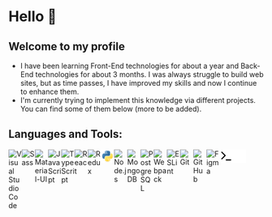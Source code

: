 # Hello 👋 

## Welcome to my profile

- I have been learning Front-End technologies for about a year and Back-End technologies for about 3 months. I was always struggle to build web sites, but as time passes, I have improved my skills and now I continue to enhance them.
- I'm currently trying to implement this knowledge via different projects. You can find some of them below (more to be added).

<!--
Here are some ideas to get you started:

- 🔭 I’m currently working on ...
- 🌱 I’m currently learning ...
- 👯 I’m looking to collaborate on ...
- 🤔 I’m looking for help with ...
- 💬 Ask me about ...
- 📫 How to reach me: ...
- 😄 Pronouns: ...
- ⚡ Fun fact: ...
-->

## Languages and Tools:

<img align="left" alt="Visual Studio Code" width="26px" src="https://cdn.jsdelivr.net/gh/devicons/devicon/icons/vscode/vscode-original.svg" />
<!-- <img align="left" alt="HTML5" width="26px" src="https://cdn.jsdelivr.net/gh/devicons/devicon/icons/html5/html5-original.svg" /> -->
<!-- <img align="left" alt="CSS3" width="26px" src="https://cdn.jsdelivr.net/gh/devicons/devicon/icons/css3/css3-original.svg" /> -->
<img align="left" alt="Sass" width="26px" src="https://cdn.jsdelivr.net/gh/devicons/devicon/icons/sass/sass-original.svg" />
<img align="left" alt="Material-UI" width="26px" src="https://cdn.jsdelivr.net/gh/devicons/devicon/icons/materialui/materialui-original.svg" />
<img align="left" alt="JavaScript" width="26px" src="https://cdn.jsdelivr.net/gh/devicons/devicon/icons/javascript/javascript-original.svg" />
<img align="left" alt="TypeScript" width="26px" src="https://cdn.jsdelivr.net/gh/devicons/devicon/icons/typescript/typescript-original.svg" />
<img align="left" alt="React" width="26px" src="https://cdn.jsdelivr.net/gh/devicons/devicon/icons/react/react-original.svg" />
<img align="left" alt="Redux" width="26px" src="https://cdn.jsdelivr.net/gh/devicons/devicon/icons/redux/redux-original.svg" />
<img align="left" alt="Python" width="26px" src="./img/python.svg" />
<img align="left" alt="Node.js" width="26px" src="https://cdn.jsdelivr.net/gh/devicons/devicon/icons/nodejs/nodejs-original.svg" />
<!-- <img align="left" alt="Express.js" width="26px" src="https://cdn.jsdelivr.net/gh/devicons/devicon/icons/express/express-original.svg" /> -->
<img align="left" alt="MongoDB" width="26px" src="https://cdn.jsdelivr.net/gh/devicons/devicon/icons/mongodb/mongodb-original.svg" />
<img align="left" alt="PostgreSQL" width="26px" src="https://cdn.jsdelivr.net/gh/devicons/devicon/icons/postgresql/postgresql-original.svg" />
<!-- <img align="left" alt="Amazon Web Services" width="26px" src="https://cdn.jsdelivr.net/gh/devicons/devicon/icons/amazonwebservices/amazonwebservices-original.svg" /> -->
<img align="left" alt="Webpack" width="26px" src="https://cdn.jsdelivr.net/gh/devicons/devicon/icons/webpack/webpack-original.svg" />
<!-- <img align="left" alt="Babel" width="26px" src="https://cdn.jsdelivr.net/gh/devicons/devicon/icons/babel/babel-original.svg" /> -->
<img align="left" alt="ESLint" width="26px" src="https://cdn.jsdelivr.net/gh/devicons/devicon/icons/eslint/eslint-original.svg" />
<img align="left" alt="Git" width="26px" src="https://cdn.jsdelivr.net/gh/devicons/devicon/icons/git/git-original.svg" />
<img align="left" alt="GitHub" width="26px" src="https://user-images.githubusercontent.com/3369400/139448065-39a229ba-4b06-434b-bc67-616e2ed80c8f.png" />
<img align="left" alt="Figma" width="26px" src="https://cdn.jsdelivr.net/gh/devicons/devicon/icons/figma/figma-original.svg" />
<img align="left" alt="Terminal" width="26px" src="./img/terminal-light.svg" />
<img align="left" alt="Terminal" width="26px" src="./img/terminal-dark.svg" />
